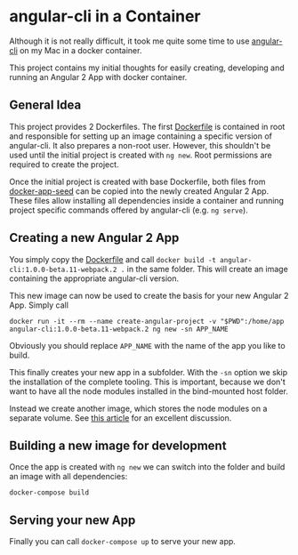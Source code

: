 # angular-cli in a Container

Although it is not really difficult, it took me quite some time to use [angular-cli](https://github.com/angular/angular-cli) on my Mac in a docker container.

This project contains my initial thoughts for easily creating, developing and running an Angular 2 App with docker container.

## General Idea

This project provides 2 Dockerfiles. The first [Dockerfile](Dockerfile) is contained in root and responsible for setting up an image containing a specific version of angular-cli. It also prepares a non-root user. However, this shouldn't be used until the initial project is created with `ng new`. Root permissions are required to create the project.

Once the initial project is created with base Dockerfile, both files from [docker-app-seed](docker-app-seed) can be copied into the newly created Angular 2 App. These files allow installing all dependencies inside a container and running project specific commands offered by angular-cli (e.g. `ng serve`).

## Creating a new Angular 2 App

You simply copy the [Dockerfile](Dockerfile) and call `docker build -t angular-cli:1.0.0-beta.11-webpack.2 .` in the same folder. This will create an image containing the appropriate angular-cli version.

This new image can now be used to create the basis for your new Angular 2 App. Simply call 

```
docker run -it --rm --name create-angular-project -v "$PWD":/home/app angular-cli:1.0.0-beta.11-webpack.2 ng new -sn APP_NAME
```

Obviously you should replace `APP_NAME` with the name of the app you like to build.

This finally creates your new app in a subfolder. With the `-sn` option we skip the installation of the complete tooling. This is important, because we don't want to have all the node modules installed in the bind-mounted host folder.

Instead we create another image, which stores the node modules on a separate volume. See [this article](http://jdlm.info/articles/2016/03/06/lessons-building-node-app-docker.html) for an excellent discussion.

## Building a new image for development

Once the app is created with `ng new` we can switch into the folder and build an image with all dependencies:

```
docker-compose build
```

## Serving your new App

Finally you can call `docker-compose up` to serve your new app.
